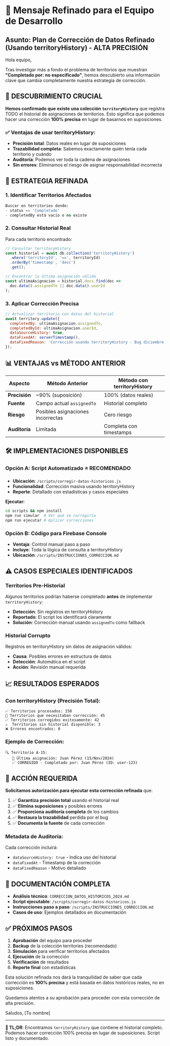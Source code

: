 # 📧 Mensaje Refinado para el Equipo de Desarrollo

## Asunto: Plan de Corrección de Datos Refinado (Usando territoryHistory) - ALTA PRECISIÓN

Hola equipo,

Tras investigar más a fondo el problema de territorios que muestran **"Completado por: no especificado"**, hemos descubierto una información clave que cambia completamente nuestra estrategia de corrección.

## 🎯 DESCUBRIMIENTO CRUCIAL

**Hemos confirmado que existe una colección `territoryHistory`** que registra TODO el historial de asignaciones de territorios. Esto significa que podemos hacer una corrección **100% precisa** en lugar de basarnos en suposiciones.

### ✅ Ventajas de usar territoryHistory:
- **Precisión total**: Datos reales en lugar de suposiciones
- **Trazabilidad completa**: Sabemos exactamente quién tenía cada territorio y cuándo
- **Auditoría**: Podemos ver toda la cadena de asignaciones
- **Sin errores**: Eliminamos el riesgo de asignar responsabilidad incorrecta

## 🚀 ESTRATEGIA REFINADA

### 1. Identificar Territorios Afectados
```sql
Buscar en territories donde:
- status == 'Completado' 
- completedBy está vacío o no existe
```

### 2. Consultar Historial Real
Para cada territorio encontrado:
```javascript
// Consultar territoryHistory
const historial = await db.collection('territoryHistory')
  .where('territoryId', '==', territoryId)
  .orderBy('timestamp', 'desc')
  .get();

// Encontrar la última asignación válida
const ultimaAsignacion = historial.docs.find(doc => 
  doc.data().assignedTo || doc.data().userId
);
```

### 3. Aplicar Corrección Precisa
```javascript
// Actualizar territorio con datos del historial
await territory.update({
  completedBy: ultimaAsignacion.assignedTo,
  completedById: ultimaAsignacion.userId,
  dataSourceHistory: true,
  dataFixedAt: serverTimestamp(),
  dataFixedReason: 'Corrección usando territoryHistory - Bug diciembre 2024'
});
```

## 📊 VENTAJAS vs MÉTODO ANTERIOR

| Aspecto | Método Anterior | Método con territoryHistory |
|---------|----------------|---------------------------|
| **Precisión** | ~90% (suposición) | 100% (datos reales) |
| **Fuente** | Campo actual `assignedTo` | Historial completo |
| **Riesgo** | Posibles asignaciones incorrectas | Cero riesgo |
| **Auditoría** | Limitada | Completa con timestamps |

## 🛠️ IMPLEMENTACIONES DISPONIBLES

### Opción A: Script Automatizado ⭐ RECOMENDADO
- **Ubicación**: `/scripts/corregir-datos-historicos.js`
- **Funcionalidad**: Corrección masiva usando territoryHistory
- **Reporte**: Detallado con estadísticas y casos especiales

**Ejecutar:**
```bash
cd scripts && npm install
npm run simular  # Ver qué se corregiría
npm run ejecutar # Aplicar correcciones
```

### Opción B: Código para Firebase Console
- **Ventaja**: Control manual paso a paso
- **Incluye**: Toda la lógica de consulta a territoryHistory
- **Ubicación**: `/scripts/INSTRUCCIONES_CORRECCION.md`

## ⚠️ CASOS ESPECIALES IDENTIFICADOS

### Territorios Pre-Historial
Algunos territorios podrían haberse completado **antes** de implementar `territoryHistory`:
- **Detección**: Sin registros en territoryHistory
- **Reportado**: El script los identificará claramente
- **Solución**: Corrección manual usando `assignedTo` como fallback

### Historial Corrupto
Registros en territoryHistory sin datos de asignación válidos:
- **Causa**: Posibles errores en estructura de datos
- **Detección**: Automática en el script
- **Acción**: Revisión manual requerida

## 📈 RESULTADOS ESPERADOS

### Con territoryHistory (Precisión Total):
```
✅ Territorios procesados: 150
🔧 Territorios que necesitaban corrección: 45
✅ Territorios corregidos exitosamente: 42
⚠️  Territorios sin historial disponible: 3
❌ Errores encontrados: 0
```

### Ejemplo de Corrección:
```
🔍 Territorio A-15:
   📅 Última asignación: Juan Pérez (15/Nov/2024)
   ✅ CORREGIDO - Completado por: Juan Pérez (ID: user-123)
```

## 🚨 ACCIÓN REQUERIDA

**Solicitamos autorización para ejecutar esta corrección refinada** que:

1. ✅ **Garantiza precisión total** usando el historial real
2. ✅ **Elimina suposiciones** y posibles errores
3. ✅ **Proporciona auditoría completa** de los cambios
4. ✅ **Restaura la trazabilidad** perdida por el bug
5. ✅ **Documenta la fuente** de cada corrección

### Metadata de Auditoría:
Cada corrección incluirá:
- `dataSourceHistory: true` - Indica uso del historial
- `dataFixedAt` - Timestamp de la corrección
- `dataFixedReason` - Motivo detallado

## 📝 DOCUMENTACIÓN COMPLETA

- **Análisis técnico**: `CORRECCION_DATOS_HISTORICOS_2024.md`
- **Script ejecutable**: `/scripts/corregir-datos-historicos.js`
- **Instrucciones paso a paso**: `/scripts/INSTRUCCIONES_CORRECCION.md`
- **Casos de uso**: Ejemplos detallados en documentación

## ✅ PRÓXIMOS PASOS

1. **Aprobación** del equipo para proceder
2. **Backup** de la colección territories (recomendado)
3. **Simulación** para verificar territorios afectados
4. **Ejecución** de la corrección
5. **Verificación** de resultados
6. **Reporte final** con estadísticas

Esta solución refinada nos dará la tranquilidad de saber que cada corrección es **100% precisa** y está basada en datos históricos reales, no en suposiciones.

Quedamos atentos a su aprobación para proceder con esta corrección de alta precisión.

Saludos,
[Tu nombre]

---

**🎯 TL;DR**: Encontramos `territoryHistory` que contiene el historial completo. Podemos hacer corrección 100% precisa en lugar de suposiciones. Script listo y documentado. 